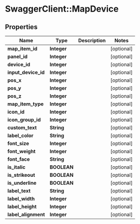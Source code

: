 # SwaggerClient::MapDevice

## Properties
Name | Type | Description | Notes
------------ | ------------- | ------------- | -------------
**map_item_id** | **Integer** |  | [optional] 
**panel_id** | **Integer** |  | [optional] 
**device_id** | **Integer** |  | [optional] 
**input_device_id** | **Integer** |  | [optional] 
**pos_x** | **Integer** |  | [optional] 
**pos_y** | **Integer** |  | [optional] 
**pos_z** | **Integer** |  | [optional] 
**map_item_type** | **Integer** |  | [optional] 
**icon_id** | **Integer** |  | [optional] 
**icon_group_id** | **Integer** |  | [optional] 
**custom_text** | **String** |  | [optional] 
**label_color** | **String** |  | [optional] 
**font_size** | **Integer** |  | [optional] 
**font_weight** | **Integer** |  | [optional] 
**font_face** | **String** |  | [optional] 
**is_italic** | **BOOLEAN** |  | [optional] 
**is_strikeout** | **BOOLEAN** |  | [optional] 
**is_underline** | **BOOLEAN** |  | [optional] 
**label_text** | **String** |  | [optional] 
**label_width** | **Integer** |  | [optional] 
**label_height** | **Integer** |  | [optional] 
**label_alignment** | **Integer** |  | [optional] 

